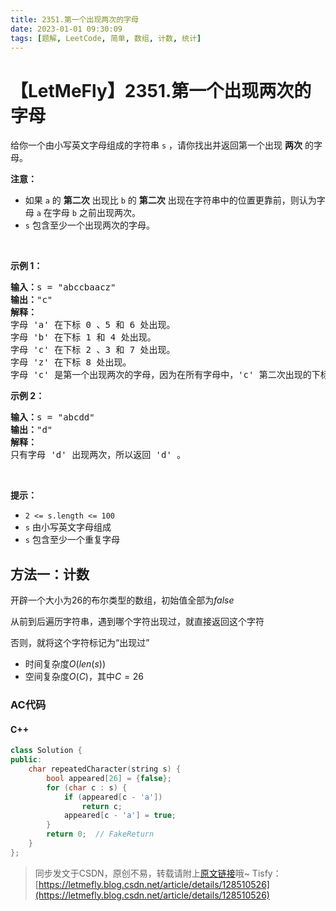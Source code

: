 ```yaml
---
title: 2351.第一个出现两次的字母
date: 2023-01-01 09:30:09
tags: [题解, LeetCode, 简单, 数组, 计数, 统计]
---
```


# 【LetMeFly】2351.第一个出现两次的字母

<p>给你一个由小写英文字母组成的字符串 <code>s</code> ，请你找出并返回第一个出现 <strong>两次</strong> 的字母。</p>

<p><strong>注意：</strong></p>

<ul>
	<li>如果 <code>a</code> 的 <strong>第二次</strong> 出现比 <code>b</code> 的 <strong>第二次</strong> 出现在字符串中的位置更靠前，则认为字母 <code>a</code> 在字母 <code>b</code> 之前出现两次。</li>
	<li><code>s</code> 包含至少一个出现两次的字母。</li>
</ul>

<p>&nbsp;</p>

<p><strong>示例 1：</strong></p>

<pre><strong>输入：</strong>s = "abccbaacz"
<strong>输出：</strong>"c"
<strong>解释：</strong>
字母 'a' 在下标 0 、5 和 6 处出现。
字母 'b' 在下标 1 和 4 处出现。
字母 'c' 在下标 2 、3 和 7 处出现。
字母 'z' 在下标 8 处出现。
字母 'c' 是第一个出现两次的字母，因为在所有字母中，'c' 第二次出现的下标是最小的。
</pre>

<p><strong>示例 2：</strong></p>

<pre><strong>输入：</strong>s = "abcdd"
<strong>输出：</strong>"d"
<strong>解释：</strong>
只有字母 'd' 出现两次，所以返回 'd' 。
</pre>

<p>&nbsp;</p>

<p><strong>提示：</strong></p>

<ul>
	<li><code>2 &lt;= s.length &lt;= 100</code></li>
	<li><code>s</code> 由小写英文字母组成</li>
	<li><code>s</code> 包含至少一个重复字母</li>
</ul>


    
## 方法一：计数

开辟一个大小为$26$的布尔类型的数组，初始值全部为$false$

从前到后遍历字符串，遇到哪个字符出现过，就直接返回这个字符

否则，就将这个字符标记为“出现过”

+ 时间复杂度$O(len(s))$
+ 空间复杂度$O(C)$，其中$C=26$

### AC代码

#### C++

```cpp
class Solution {
public:
    char repeatedCharacter(string s) {
        bool appeared[26] = {false};
        for (char c : s) {
            if (appeared[c - 'a'])
                return c;
            appeared[c - 'a'] = true;
        }
        return 0;  // FakeReturn
    }
};
```

> 同步发文于CSDN，原创不易，转载请附上[原文链接](https://blog.letmefly.xyz/2023/01/01/2351.%E7%AC%AC%E4%B8%80%E4%B8%AA%E5%87%BA%E7%8E%B0%E4%B8%A4%E6%AC%A1%E7%9A%84%E5%AD%97%E6%AF%8D/)哦~
> Tisfy：[https://letmefly.blog.csdn.net/article/details/128510526](https://letmefly.blog.csdn.net/article/details/128510526)
